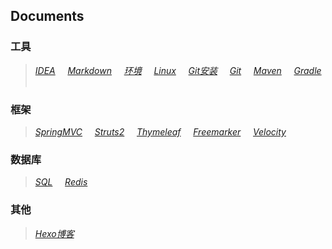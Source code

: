 ## Documents

### 工具
>*[IDEA](src/IDEA.md)*
&nbsp;&nbsp;&nbsp;
>*[Markdown](src/Markdown.md)*
&nbsp;&nbsp;&nbsp;
>*[环境](src/Environment.md)*
&nbsp;&nbsp;&nbsp;
>*[Linux](src/Linux.md)*
&nbsp;&nbsp;&nbsp;
>*[Git安装](src/Git-Install.md)*
&nbsp;&nbsp;&nbsp;
>*[Git](src/Git.md)*
&nbsp;&nbsp;&nbsp;
>*[Maven](src/Maven.md)*
&nbsp;&nbsp;&nbsp;
>*[Gradle](src/Gradle.md)*
&nbsp;&nbsp;&nbsp;

### 框架
>*[SpringMVC](src/SpringMVC.md)*
&nbsp;&nbsp;&nbsp;
>*[Struts2](src/Struts2.md)*
&nbsp;&nbsp;&nbsp;
>*[Thymeleaf](src/Thymeleaf.md)*
&nbsp;&nbsp;&nbsp;
>*[Freemarker](src/Freemarker.md)*
&nbsp;&nbsp;&nbsp;
>*[Velocity](src/Velocity.md)*
&nbsp;&nbsp;&nbsp;

### 数据库
>*[SQL](src/SQL.md)*
&nbsp;&nbsp;&nbsp;
>*[Redis](src/Redis.md)*
&nbsp;&nbsp;&nbsp;

### 其他
>*[Hexo博客](src/HexoBlog.md)*
&nbsp;&nbsp;&nbsp;